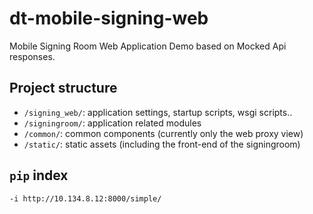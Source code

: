 dt-mobile-signing-web
=====================

Mobile Signing Room Web Application Demo based on Mocked Api responses.


Project structure
-----------------

- `/signing_web/`: application settings, startup scripts, wsgi scripts..
- `/signingroom/`: application related modules
- `/common/`: common components (currently only the web proxy view)
- `/static/`: static assets (including the front-end of the signingroom)

## `pip` index

`-i http://10.134.8.12:8000/simple/`

